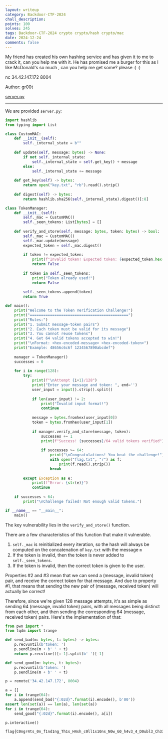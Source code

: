 ```yaml
---
layout: writeup
category: Backdoor-CTF-2024
chall_description: 
points: 100
solves: 245
tags: Backdoor-CTF-2024 crypto crypto/hash crypto/mac
date: 2024-12-24
comments: false
---
```


My friend has created his own hashing service and has given it to me to crack it, can you help me with it. He has promised me a burger for this as I like McDonald's so much , can you help me get some? please :) :)  

nc 34.42.147.172 8004  

Author: gr00t  

[server.py](https://github.com/Nightxade/ctf-writeups/blob/master/assets/CTFs/Backdoor-CTF-2024/server.py)  

---

We are provided `server.py`:  

```py
import hashlib
from typing import List

class CustomMAC:
    def __init__(self):
        self._internal_state = b""
        
    def update(self, message: bytes) -> None:
        if not self._internal_state:
            self._internal_state = self.get_key() + message
        else:
            self._internal_state += message
            
    def get_key(self) -> bytes:
        return open("key.txt", "rb").read().strip()
            
    def digest(self) -> bytes:
        return hashlib.sha256(self._internal_state).digest()[:8]

class TokenManager:
    def __init__(self):
        self._mac = CustomMAC()
        self._seen_tokens: List[bytes] = []
        
    def verify_and_store(self, message: bytes, token: bytes) -> bool:
        self._mac = CustomMAC()
        self._mac.update(message)
        expected_token = self._mac.digest()
        
        if token != expected_token:
            print(f"Invalid token! Expected token: {expected_token.hex()}")
            return False
            
        if token in self._seen_tokens:
            print("Token already used!")
            return False
            
        self._seen_tokens.append(token)
        return True

def main():
    print("Welcome to the Token Verification Challenge!")
    print("============================================")
    print("Rules:")
    print("1. Submit message-token pairs")
    print("2. Each token must be valid for its message")
    print("3. You cannot reuse tokens")
    print("4. Get 64 valid tokens accepted to win!")
    print("\nFormat: <hex-encoded-message> <hex-encoded-token>")
    print("Example: 48656c6c6f 1234567890abcdef")
    
    manager = TokenManager()
    successes = 0
    
    for i in range(128):
        try:
            print(f"\nAttempt {i+1}/128")
            print("Enter your message and token: ", end='')
            user_input = input().strip().split()
            
            if len(user_input) != 2:
                print("Invalid input format!")
                continue
                
            message = bytes.fromhex(user_input[0])
            token = bytes.fromhex(user_input[1])
            
            if manager.verify_and_store(message, token):
                successes += 1
                print(f"Success! {successes}/64 valid tokens verified")
                
                if successes >= 64:
                    print("\nCongratulations! You beat the challenge!")
                    with open("flag.txt", "r") as f:
                        print(f.read().strip())
                    break
            
        except Exception as e:
            print(f"Error: {str(e)}")
            continue
            
    if successes < 64:
        print("\nChallenge failed! Not enough valid tokens.")

if __name__ == "__main__":
    main()
```

The key vulnerability lies in the `verify_and_store()` function.  

There are a few characteristics of this function that make it vulnerable.  
1. `self._mac` is reinitialized every iteration, so the hash will always be computed on the concatenation of `key.txt` with the message `m`  
2. If the token is invalid, then the token is never added to `self._seen_tokens`.  
3. If the token is invalid, then the correct token is given to the user.  

Properties #2 and #3 mean that we can send a (message, invalid token) pair, and receive the correct token for that message. And due to property #1, that means that sending the new pair of (message, received token) will actually be correct!  

Therefore, since we're given 128 message attempts, it's as simple as sending 64 (message, invalid token) pairs, with all messages being distinct from each other, and then sending the corresponding 64 (message, received token) pairs. Here's the implementation of that:  

```py
from pwn import *
from tqdm import trange

def send_bad(m: bytes, t: bytes) -> bytes:
    p.recvuntil(b'token: ')
    p.sendline(m + b' ' + t)
    return p.recvline()[:-1].split(b' ')[-1]

def send_good(m: bytes, t: bytes):
    p.recvuntil(b'token: ')
    p.sendline(m + b' ' + t)

p = remote('34.42.147.172', 8004)

a = []
for i in trange(64):
    a.append(send_bad("{:02d}".format(i).encode(), b'00'))
assert len(set(a)) == len(a), len(set(a))
for i in trange(64):
    send_good("{:02d}".format(i).encode(), a[i])

p.interactive()
```

	flag{C0ngr4ts_0n_f1nd1ng_Th1s_H4sh_c0ll1s10ns_N0w_G0_h4v3_4_D0ubl3_Ch33s3_Burg3r}